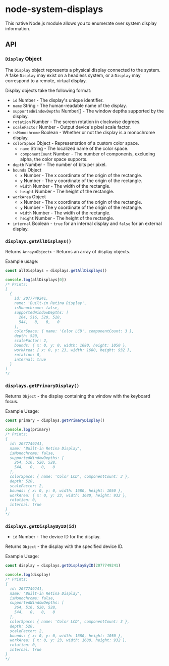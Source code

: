 # node-system-displays

This native Node.js module allows you to enumerate over system display information.

## API

### `Display` Object

The `Display` object represents a physical display connected to the system. A
fake `Display` may exist on a headless system, or a `Display` may correspond to
a remote, virtual display.

Display objects take the following format:

* `id` Number - The display's unique identifier.
* `name` String - The human-readable name of the display.
* `supportedWindowDepths` Number[] - The window depths supported by the display.
* `rotation` Number - The screen rotation in clockwise degrees.
* `scaleFactor` Number - Output device's pixel scale factor.
* `isMonochrome` Boolean - Whether or not the display is a monochrome display.
* `colorSpace` Object - Representation of a custom color space.
  * `name` String - The localized name of the color space.
  * `componentCount` Number - The number of components, excluding alpha, the color space supports.
* `depth` Number - The number of bits per pixel.
* `bounds` Object
  * `x` Number - The x coordinate of the origin of the rectangle.
  * `y` Number - The y coordinate of the origin of the rectangle.
  * `width` Number - The width of the rectangle.
  * `height` Number - The height of the rectangle.
* `workArea` Object
  * `x` Number - The x coordinate of the origin of the rectangle.
  * `y` Number - The y coordinate of the origin of the rectangle.
  * `width` Number - The width of the rectangle.
  * `height` Number - The height of the rectangle.
* `internal` Boolean - `true` for an internal display and `false` for an external display.

### `displays.getAllDisplays()`

Returns `Array<Object>` - Returns an array of display objects.

Example usage:
```js
const allDisplays = displays.getAllDisplays()

console.log(allDisplays[0])
/* Prints:
[
  {
    id: 2077749241,
    name: 'Built-in Retina Display',
    isMonochrome: false,
    supportedWindowDepths: [
      264, 516, 520, 528,
      544,   0,   0,   0
    ],
    colorSpace: { name: 'Color LCD', componentCount: 3 },
    depth: 520,
    scaleFactor: 2,
    bounds: { x: 0, y: 0, width: 1680, height: 1050 },
    workArea: { x: 0, y: 23, width: 1680, height: 932 },
    rotation: 0,
    internal: true
  }
]
*/
```

### `displays.getPrimaryDisplay()`

Returns `Object` - the display containing the window with the keyboard focus.

Example Usage:
```js
const primary = displays.getPrimaryDisplay()

console.log(primary)
/* Prints:
{
  id: 2077749241,
  name: 'Built-in Retina Display',
  isMonochrome: false,
  supportedWindowDepths: [
    264, 516, 520, 528,
    544,   0,   0,   0
  ],
  colorSpace: { name: 'Color LCD', componentCount: 3 },
  depth: 520,
  scaleFactor: 2,
  bounds: { x: 0, y: 0, width: 1680, height: 1050 },
  workArea: { x: 0, y: 23, width: 1680, height: 932 },
  rotation: 0,
  internal: true
}
*/
```

### `displays.getDisplayByID(id)`

* `id` Number - The device ID for the display.

Returns `Object` - the display with the specified device ID.

Example Usage:
```js
const display = displays.getDisplayByID(2077749241)

console.log(display)
/* Prints:
{
  id: 2077749241,
  name: 'Built-in Retina Display',
  isMonochrome: false,
  supportedWindowDepths: [
    264, 516, 520, 528,
    544,   0,   0,   0
  ],
  colorSpace: { name: 'Color LCD', componentCount: 3 },
  depth: 520,
  scaleFactor: 2,
  bounds: { x: 0, y: 0, width: 1680, height: 1050 },
  workArea: { x: 0, y: 23, width: 1680, height: 932 },
  rotation: 0,
  internal: true
}
*/
```
